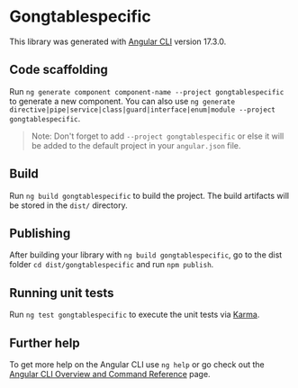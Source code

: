 # Gongtablespecific

This library was generated with [Angular CLI](https://github.com/angular/angular-cli) version 17.3.0.

## Code scaffolding

Run `ng generate component component-name --project gongtablespecific` to generate a new component. You can also use `ng generate directive|pipe|service|class|guard|interface|enum|module --project gongtablespecific`.
> Note: Don't forget to add `--project gongtablespecific` or else it will be added to the default project in your `angular.json` file. 

## Build

Run `ng build gongtablespecific` to build the project. The build artifacts will be stored in the `dist/` directory.

## Publishing

After building your library with `ng build gongtablespecific`, go to the dist folder `cd dist/gongtablespecific` and run `npm publish`.

## Running unit tests

Run `ng test gongtablespecific` to execute the unit tests via [Karma](https://karma-runner.github.io).

## Further help

To get more help on the Angular CLI use `ng help` or go check out the [Angular CLI Overview and Command Reference](https://angular.io/cli) page.
